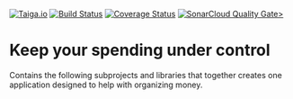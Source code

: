 [![Taiga.io](https://img.shields.io/badge/managed%20with-TAIGA.io-709f14.svg)](https://tree.taiga.io/project/najbartomasz-my-savings/kanban)
[![Build Status](https://travis-ci.com/najbartomasz/my-savings.svg?branch=master)](https://travis-ci.com/najbartomasz/my-savings)
[![Coverage Status](https://coveralls.io/repos/github/najbartomasz/my-savings/badge.svg?branch=master)](https://coveralls.io/github/najbartomasz/my-savings?branch=master)
[![SonarCloud Quality Gate>](https://sonarcloud.io/api/project_badges/measure?project=najbartomasz_my-savings&metric=alert_status)](https://sonarcloud.io/component_measures?id=najbartomasz_my-savings&metric=qualitygates)

# Keep your spending under control

Contains the following subprojects and libraries that together creates one application designed to help with organizing money.
